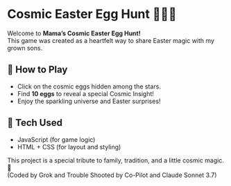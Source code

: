 # Cosmic Easter Egg Hunt 🌌🐣✨

Welcome to **Mama’s Cosmic Easter Egg Hunt!**  
This game was created as a heartfelt way to share Easter magic with my grown sons.  

## 🌟 How to Play
- Click on the cosmic eggs hidden among the stars.  
- Find **10 eggs** to reveal a special Cosmic Insight!  
- Enjoy the sparkling universe and Easter surprises!  

## 🚀 Tech Used
- JavaScript (for game logic)  
- HTML + CSS (for layout and styling)  

This project is a special tribute to family, tradition, and a little cosmic magic. 💖  
(Coded by Grok and Trouble Shooted by Co-Pilot and Claude Sonnet 3.7)  
